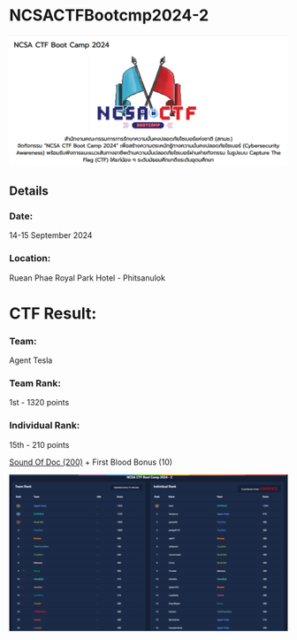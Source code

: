 # NCSACTFBootcmp2024-2
![cover](resource/COVER.png)
## Details
###  **Date:**
14-15 September 2024
### **Location:** 
Ruean Phae Royal Park Hotel - Phitsanulok
# CTF Result:
### **Team:** 
Agent Tesla
### **Team Rank:** 
1st - 1320 points

### **Individual Rank:** 
15th - 210 points
    
[Sound Of Doc (200)](CTF/Problems/for2-SoundOfDoc.png) + First Blood Bonus (10)

![leaderboard](CTF/Leaderboard-final.png)
